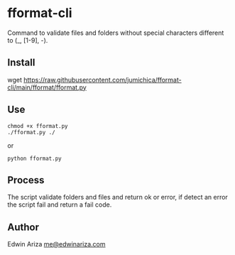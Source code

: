 # fformat-cli
Command to validate files and folders without special characters different to (_, [1-9], -).

## Install
wget https://raw.githubusercontent.com/jumichica/fformat-cli/main/fformat/fformat.py

## Use
    chmod +x fformat.py
    ./fformat.py ./

or

    python fformat.py


## Process
The script validate folders and files and return ok or error,
if detect an error the script fail and return a fail code.


## Author
Edwin Ariza <me@edwinariza.com>
